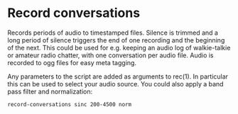 # Record conversations

Records periods of audio to timestamped files. Silence is trimmed and a long
period of silence triggers the end of one recording and the beginning of the
next. This could be used for e.g. keeping an audio log of walkie-talkie or
amateur radio chatter, with one conversation per audio file. Audio is
recorded to ogg files for easy meta tagging.

Any parameters to the script are added as arguments to rec(1). In particular
this can be used to select your audio source. You could also apply a band
pass filter and normalization:

```record-conversations sinc 200-4500 norm```
